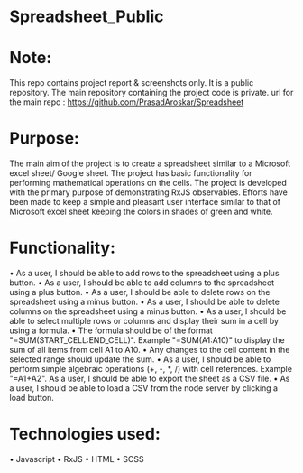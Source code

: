 # Spreadsheet_Public

# Note: 
This repo contains project report & screenshots only.
It is a public repository. The main repository containing the project code is private.
url for the main repo : https://github.com/PrasadAroskar/Spreadsheet


# Purpose:
The main aim of the project is to create a spreadsheet similar to a Microsoft excel sheet/ Google sheet. The project has basic functionality for performing mathematical operations on the cells. The project is developed with the primary purpose of demonstrating RxJS observables. Efforts have been made to keep a simple and pleasant user interface similar to that of Microsoft excel sheet keeping the colors in shades of green and white.


# Functionality:
•	As a user, I should be able to add rows to the spreadsheet using a plus button. 
•	As a user, I should be able to add columns to the spreadsheet using a plus button. 
•	As a user, I should be able to delete rows on the spreadsheet using a minus button. 
•	As a user, I should be able to delete columns on the spreadsheet using a minus button. 
•	As a user, I should be able to select multiple rows or columns and display their sum in a cell by using a   formula. 
•	The formula should be of the format "=SUM(START_CELL:END_CELL)". Example "=SUM(A1:A10)" to display the sum of all items from cell A1 to A10. 
•	Any changes to the cell content in the selected range should update the sum. 
•	As a user, I should be able to perform simple algebraic operations (+, -, *, /) with cell references. Example "=A1+A2". As a user, I should be able to export the sheet as a CSV file. 
•	As a user, I should be able to load a CSV from the node server by clicking a load button.


# Technologies used:
•	Javascript
•	RxJS
•	HTML
•	SCSS


